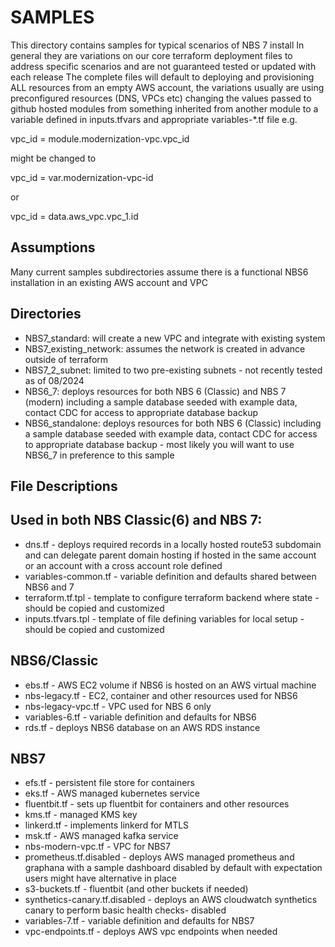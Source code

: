 # SAMPLES

This directory contains samples for typical scenarios of NBS 7 install
In general they are variations on our core terraform deployment files to
address specific scenarios and are not guaranteed tested or updated with each release
The complete files will default to deploying and provisioning ALL resources
from an empty AWS account, the variations usually are using preconfigured resources (DNS, VPCs etc) 
changing the values passed to github hosted modules from something
inherited from another module to a variable defined in inputs.tfvars and
appropriate variables-*.tf file
e.g. 

vpc_id                     = module.modernization-vpc.vpc_id

might be changed to 

vpc_id                     = var.modernization-vpc-id

or

vpc_id                     = data.aws_vpc.vpc_1.id

## Assumptions
Many current samples subdirectories assume there is a functional NBS6
installation in an existing AWS account and VPC

## Directories
- NBS7_standard: will create a new VPC and integrate with existing system
- NBS7_existing_network: assumes the network is created in advance outside of terraform
- NBS7_2_subnet: limited to two pre-existing subnets - not recently tested as of 08/2024
- NBS6_7: deploys resources for both NBS 6 (Classic) and NBS 7 (modern)
  including a sample database seeded with example data, contact CDC for
access to appropriate database backup
- NBS6_standalone: deploys resources for both NBS 6 (Classic) 
  including a sample database seeded with example data, contact CDC for
access to appropriate database backup - most likely you will want to use
NBS6_7 in preference to this sample




## File Descriptions
Used in both NBS Classic(6) and NBS 7:
---
- dns.tf - deploys required records in a locally hosted route53 subdomain and can delegate parent domain hosting if hosted in the same account or an account with a cross account role defined 
- variables-common.tf - variable definition and defaults shared between NBS6 and 7
- terraform.tf.tpl - template to configure terraform backend where state -
  should be copied and customized
- inputs.tfvars.tpl - template of file defining variables for local setup -
  should be copied and customized 

NBS6/Classic
---
- ebs.tf - AWS EC2 volume if NBS6 is hosted on an AWS virtual machine
- nbs-legacy.tf - EC2, container and other resources used for NBS6
- nbs-legacy-vpc.tf - VPC used for NBS 6 only
- variables-6.tf - variable definition and defaults for NBS6
- rds.tf - deploys NBS6 database on an AWS RDS instance

NBS7
---
- efs.tf - persistent file store for containers
- eks.tf - AWS managed kubernetes service
- fluentbit.tf - sets up fluentbit for containers and other resources
- kms.tf - managed KMS key
- linkerd.tf - implements linkerd for MTLS 
- msk.tf - AWS managed kafka service
- nbs-modern-vpc.tf - VPC for NBS7 
- prometheus.tf.disabled - deploys AWS managed prometheus and graphana with a sample dashboard disabled by default with expectation users might have alternative in place
- s3-buckets.tf - fluentbit (and other buckets if needed)
- synthetics-canary.tf.disabled - deploys an AWS cloudwatch synthetics canary to perform basic health checks- disabled  
- variables-7.tf - variable definition and defaults for NBS7
- vpc-endpoints.tf - deploys AWS vpc endpoints when needed
